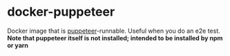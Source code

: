 # docker-puppeteer

Docker image that is [puppeteer](https://github.com/GoogleChrome/puppeteer)-runnable. Useful when you do an e2e test.
**Note that puppeteer itself is not installed; intended to be installed by npm or yarn**
